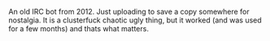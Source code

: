 An old IRC bot from 2012. Just uploading to save a copy somewhere for nostalgia.
It is a clusterfuck chaotic ugly thing, but it worked (and was used for a few months) and thats what matters.

